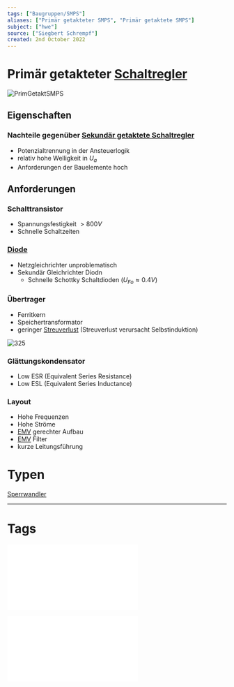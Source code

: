 ```yaml
---
tags: ["Baugruppen/SMPS"]
aliases: ["Primär getakteter SMPS", "Primär getaktete SMPS"]
subject: ["hwe"]
source: ["Siegbert Schrempf"]
created: 2nd October 2022
---
```


# Primär getakteter [Schaltregler](Schaltnetzteil.md)

![PrimGetaktSMPS](../assets/PrimGetaktSMPS.png)

## Eigenschaften

### Nachteile gegenüber [Sekundär getaktete Schaltregler](Sekundär%20getaktete%20Schaltregler.md)

- Potenzialtrennung in der Ansteuerlogik
- relativ hohe Welligkeit in $U_{a}$
- Anforderungen der Bauelemente hoch

## Anforderungen

### Schalttransistor

- Spannungsfestigkeit $>800V$
- Schnelle Schaltzeiten

### [Diode](../Halbleiter/Diode.md)

- Netzgleichrichter unproblematisch
- Sekundär Gleichrichter Diodn
	- Schnelle Schottky Schaltdioden ($U_{Fo} \approx 0.4V$)
 

### Übertrager

- Ferritkern
- Speichertransformator
- geringer [Streuverlust](../../HF_Technik/Streuparameter.md) (Streuverlust verursacht Selbstinduktion)

![325](../assets/Trafo-Streuung.png)

### Glättungskondensator

- Low ESR (Equivalent Series Resistance)
- Low ESL (Equivalent Series Inductance)

### Layout

- Hohe Frequenzen
- Hohe Ströme
- [EMV](../Elektromagnetische%20Verträglichkeit.md) gerechter Aufbau
- [EMV](../Elektromagnetische%20Verträglichkeit.md) Filter
- kurze Leitungsführung

# Typen

[Sperrwandler](Sperrwandler.md)

---

# Tags

![SMPS_intro](../assets/pdf/SMPS_intro.pdf)

![Schaltnetzteile_Schmidt-Walter](../../xEDU/xLiteratur/Schaltnetzteile_Schmidt-Walter.pdf)
